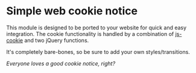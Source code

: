 <h1>Simple web cookie notice</h1>
<p>This module is designed to be ported to your website for quick and easy integration. The cookie functionality is handled by a combination of <a href="https://github.com/js-cookie/js-cookie">js-cookie</a> and two jQuery functions.</p>
<p>It's completely bare-bones, so be sure to add your own styles/transitions.</p>
<p><i>Everyone loves a good cookie notice, right?</i></p>
